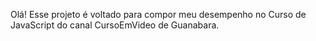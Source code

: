 Olá! Esse projeto é voltado para compor meu desempenho no Curso de JavaScript do canal CursoEmVideo de Guanabara.